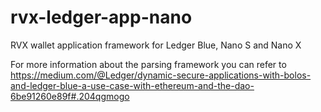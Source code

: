 # rvx-ledger-app-nano
RVX wallet application framework for Ledger Blue, Nano S and Nano X

For more information about the parsing framework you can refer to https://medium.com/@Ledger/dynamic-secure-applications-with-bolos-and-ledger-blue-a-use-case-with-ethereum-and-the-dao-6be91260e89f#.204qgmogo 

